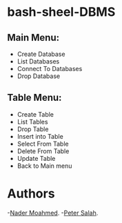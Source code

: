 # bash-sheel-DBMS
## Main Menu:
- Create Database
- List Databases
- Connect To Databases
- Drop Database

## Table Menu:
- Create Table 
- List Tables
- Drop Table
- Insert into Table
- Select From Table
- Delete From Table
- Update Table
- Back to Main menu

# Authors
-[Nader Moahmed](https://github.com/nader-mohammed-20x).
-[Peter Salah](https://github.com/Peter2s).
